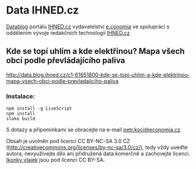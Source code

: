 # Data IHNED.cz

[Datablog](http://ihned.cz/data/) portálu [IHNED.cz](http://ihned.cz/) vydavatelství [e.conomia](http://economia.ihned.cz/)
ve spolupráci s oddělením vývoje redakčních technologií [IHNED.cz](http://ihned.cz/)

## Kde se topí uhlím a kde elektřinou? Mapa všech obcí podle převládajícího paliva

http://data.blog.ihned.cz/c1-61651800-kde-se-topi-uhlim-a-kde-elektrinou-mapa-vsech-obci-podle-prevladajiciho-paliva

### Instalace:

    npm install -g LiveScript
    npm install
    slake build

S dotazy a přípomínkami se obracejte na e-mail petr.koci@economia.cz.

Obsah je uvolněn pod licencí CC BY-NC-SA 3.0 CZ (http://creativecommons.org/licenses/by-nc-sa/3.0/cz/), tedy vždy uveďte autora, nevyužívejte dílo ani přidružená data komerčně a zachovejte licenci. [Ikonky vlajek](http://www.free-country-flags.com/) jsou pod licencí CC BY-SA.
